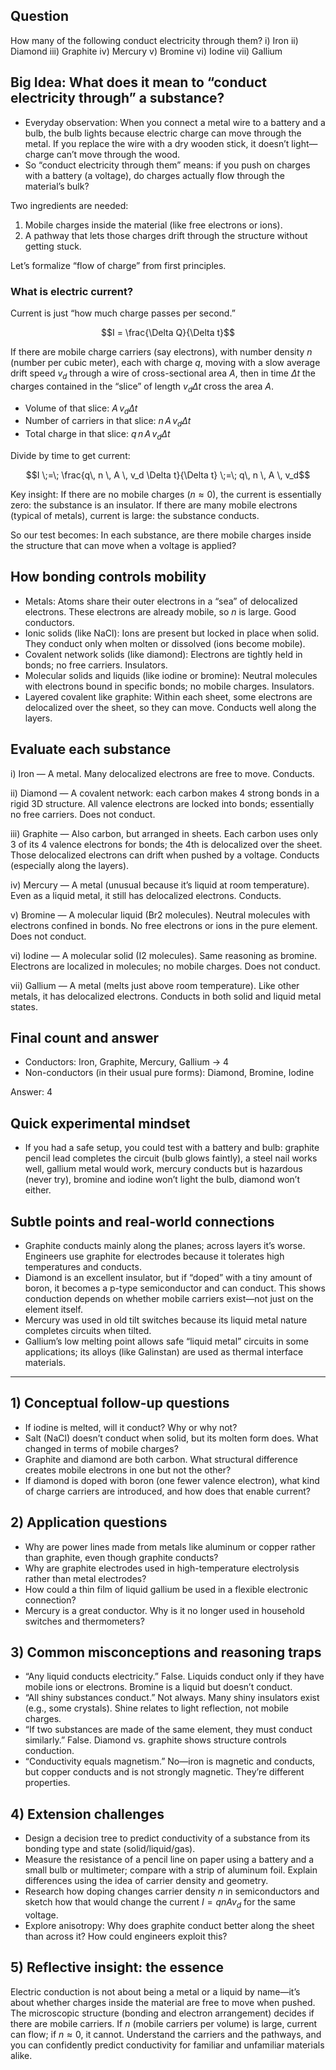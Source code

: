 ## Question
How many of the following conduct electricity through them?
i) Iron
ii) Diamond
iii) Graphite
iv) Mercury
v) Bromine
vi) Iodine
vii) Gallium

## Big Idea: What does it mean to “conduct electricity through” a substance?

- Everyday observation: When you connect a metal wire to a battery and a bulb, the bulb lights because electric charge can move through the metal. If you replace the wire with a dry wooden stick, it doesn’t light—charge can’t move through the wood.
- So “conduct electricity through them” means: if you push on charges with a battery (a voltage), do charges actually flow through the material’s bulk?

Two ingredients are needed:
1) Mobile charges inside the material (like free electrons or ions).
2) A pathway that lets those charges drift through the structure without getting stuck.

Let’s formalize “flow of charge” from first principles.

### What is electric current?
Current is just “how much charge passes per second.”

```math
I = \frac{\Delta Q}{\Delta t}
```

If there are mobile charge carriers (say electrons), with number density $n$ (number per cubic meter), each with charge $q$, moving with a slow average drift speed $v_d$ through a wire of cross-sectional area $A$, then in time $\Delta t$ the charges contained in the “slice” of length $v_d \Delta t$ cross the area $A$.

- Volume of that slice: $A\, v_d \Delta t$
- Number of carriers in that slice: $n \, A \, v_d \Delta t$
- Total charge in that slice: $q\, n \, A \, v_d \Delta t$

Divide by time to get current:
```math
I \;=\; \frac{q\, n \, A \, v_d \Delta t}{\Delta t} \;=\; q\, n \, A \, v_d
```

Key insight: If there are no mobile charges ($n \approx 0$), the current is essentially zero: the substance is an insulator. If there are many mobile electrons (typical of metals), current is large: the substance conducts.

So our test becomes: In each substance, are there mobile charges inside the structure that can move when a voltage is applied?

## How bonding controls mobility

- Metals: Atoms share their outer electrons in a “sea” of delocalized electrons. These electrons are already mobile, so $n$ is large. Good conductors.
- Ionic solids (like NaCl): Ions are present but locked in place when solid. They conduct only when molten or dissolved (ions become mobile).
- Covalent network solids (like diamond): Electrons are tightly held in bonds; no free carriers. Insulators.
- Molecular solids and liquids (like iodine or bromine): Neutral molecules with electrons bound in specific bonds; no mobile charges. Insulators.
- Layered covalent like graphite: Within each sheet, some electrons are delocalized over the sheet, so they can move. Conducts well along the layers.

## Evaluate each substance

i) Iron — A metal. Many delocalized electrons are free to move. Conducts.

ii) Diamond — A covalent network: each carbon makes 4 strong bonds in a rigid 3D structure. All valence electrons are locked into bonds; essentially no free carriers. Does not conduct.

iii) Graphite — Also carbon, but arranged in sheets. Each carbon uses only 3 of its 4 valence electrons for bonds; the 4th is delocalized over the sheet. Those delocalized electrons can drift when pushed by a voltage. Conducts (especially along the layers).

iv) Mercury — A metal (unusual because it’s liquid at room temperature). Even as a liquid metal, it still has delocalized electrons. Conducts.

v) Bromine — A molecular liquid (Br2 molecules). Neutral molecules with electrons confined in bonds. No free electrons or ions in the pure element. Does not conduct.

vi) Iodine — A molecular solid (I2 molecules). Same reasoning as bromine. Electrons are localized in molecules; no mobile charges. Does not conduct.

vii) Gallium — A metal (melts just above room temperature). Like other metals, it has delocalized electrons. Conducts in both solid and liquid metal states.

## Final count and answer

- Conductors: Iron, Graphite, Mercury, Gallium → 4
- Non-conductors (in their usual pure forms): Diamond, Bromine, Iodine

Answer: 4

## Quick experimental mindset

- If you had a safe setup, you could test with a battery and bulb: graphite pencil lead completes the circuit (bulb glows faintly), a steel nail works well, gallium metal would work, mercury conducts but is hazardous (never try), bromine and iodine won’t light the bulb, diamond won’t either.

## Subtle points and real-world connections

- Graphite conducts mainly along the planes; across layers it’s worse. Engineers use graphite for electrodes because it tolerates high temperatures and conducts.
- Diamond is an excellent insulator, but if “doped” with a tiny amount of boron, it becomes a p-type semiconductor and can conduct. This shows conduction depends on whether mobile carriers exist—not just on the element itself.
- Mercury was used in old tilt switches because its liquid metal nature completes circuits when tilted.
- Gallium’s low melting point allows safe “liquid metal” circuits in some applications; its alloys (like Galinstan) are used as thermal interface materials.

---

## 1) Conceptual follow-up questions

- If iodine is melted, will it conduct? Why or why not?
- Salt (NaCl) doesn’t conduct when solid, but its molten form does. What changed in terms of mobile charges?
- Graphite and diamond are both carbon. What structural difference creates mobile electrons in one but not the other?
- If diamond is doped with boron (one fewer valence electron), what kind of charge carriers are introduced, and how does that enable current?

## 2) Application questions

- Why are power lines made from metals like aluminum or copper rather than graphite, even though graphite conducts?
- Why are graphite electrodes used in high-temperature electrolysis rather than metal electrodes?
- How could a thin film of liquid gallium be used in a flexible electronic connection?
- Mercury is a great conductor. Why is it no longer used in household switches and thermometers?

## 3) Common misconceptions and reasoning traps

- “Any liquid conducts electricity.” False. Liquids conduct only if they have mobile ions or electrons. Bromine is a liquid but doesn’t conduct.
- “All shiny substances conduct.” Not always. Many shiny insulators exist (e.g., some crystals). Shine relates to light reflection, not mobile charges.
- “If two substances are made of the same element, they must conduct similarly.” False. Diamond vs. graphite shows structure controls conduction.
- “Conductivity equals magnetism.” No—iron is magnetic and conducts, but copper conducts and is not strongly magnetic. They’re different properties.

## 4) Extension challenges

- Design a decision tree to predict conductivity of a substance from its bonding type and state (solid/liquid/gas).
- Measure the resistance of a pencil line on paper using a battery and a small bulb or multimeter; compare with a strip of aluminum foil. Explain differences using the idea of carrier density and geometry.
- Research how doping changes carrier density $n$ in semiconductors and sketch how that would change the current $I = q n A v_d$ for the same voltage.
- Explore anisotropy: Why does graphite conduct better along the sheet than across it? How could engineers exploit this?

## 5) Reflective insight: the essence

Electric conduction is not about being a metal or a liquid by name—it’s about whether charges inside the material are free to move when pushed. The microscopic structure (bonding and electron arrangement) decides if there are mobile carriers. If $n$ (mobile carriers per volume) is large, current can flow; if $n \approx 0$, it cannot. Understand the carriers and the pathways, and you can confidently predict conductivity for familiar and unfamiliar materials alike.